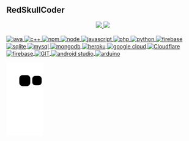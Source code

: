 ## RedSkullCoder
<div align="center">
  <a href="https://github.com/RedSkullCoder">
  <img height="140em" src="https://github-readme-stats.vercel.app/api?username=RedSkullCoder&show_icons=true&theme=dark&include_all_commits=true&count_private=true"/>
  <img height="140em" src="https://github-readme-stats.vercel.app/api/top-langs/?username=RedSkullCoder&layout=compact&langs_count=7&theme=dark"/>
</div>
<div style="display: inline_block"><br>
  <img align="center" alt="java" height="20" width="70" src="https://img.shields.io/badge/Java-ED8B00?style=for-the-badge&logo=java&logoColor=white">

  <img align="center" alt="c++" height="20" width="70" src="https://img.shields.io/badge/C%2B%2B-00599C?style=for-the-badge&logo=c%2B%2B&logoColor=white">
  <img align="center" alt="npm" height="20" width="70" src="https://img.shields.io/badge/npm-CB3837?style=for-the-badge&logo=npm&logoColor=white">

  <img align="center" alt="node" height="20" width="70" src="https://img.shields.io/badge/Node.js-339933?style=for-the-badge&logo=nodedotjs&logoColor=white">

  
  <img align="center" alt="javascript" height="20" width="70" src="https://img.shields.io/badge/JavaScript-323330?style=for-the-badge&logo=javascript&logoColor=F7DF1E">

  <img align="center" alt="php" height="20" width="70" src="https://img.shields.io/badge/PHP-777BB4?style=for-the-badge&logo=php&logoColor=white">

  <img align="center" alt="python" height="20" width="70" src="https://img.shields.io/badge/Python-FFD43B?style=for-the-badge&logo=python&logoColor=darkgreen">

<img align="center" alt="firebase" height="20" width="70" src="https://img.shields.io/badge/firebase-ffca28?style=for-the-badge&logo=firebase&logoColor=black">

<img align="center" alt="sqlite" height="20" width="70" src="https://img.shields.io/badge/SQLite-07405E?style=for-the-badge&logo=sqlite&logoColor=white">

<img align="center" alt="mysql" height="20" width="70" src="https://img.shields.io/badge/MySQL-005C84?style=for-the-badge&logo=mysql&logoColor=white">

<img align="center" alt="mongodb" height="20" width="70" src="https://img.shields.io/badge/MongoDB-4EA94B?style=for-the-badge&logo=mongodb&logoColor=white">

<img align="center" alt="heroku" height="20" width="70" src="https://img.shields.io/badge/Heroku-430098?style=for-the-badge&logo=heroku&logoColor=white">

<img align="center" alt="google cloud" height="20" width="70" src="https://img.shields.io/badge/Google_Cloud-4285F4?style=for-the-badge&logo=google-cloud&logoColor=white">

<img align="center" alt="Cloudflare" height="20" width="70" src="https://img.shields.io/badge/Cloudflare-F38020?style=for-the-badge&logo=Cloudflare&logoColor=white">

<img align="center" alt="firebase" height="20" width="70" src="https://img.shields.io/badge/Amazon_AWS-FF9900?style=for-the-badge&logo=amazonaws&logoColor=white">


  <img align="center" alt="GIT" height="20" width="70" src="https://img.shields.io/badge/GIT-E44C30?style=for-the-badge&logo=git&logoColor=white">

<img align="center" alt="android studio" height="20" width="70" src="https://img.shields.io/badge/Android_Studio-3DDC84?style=for-the-badge&logo=android-studio&logoColor=white">

<img align="center" alt="arduino" height="20" width="70" src="https://img.shields.io/badge/Arduino_IDE-00979D?style=for-the-badge&logo=arduino&logoColor=white">


 
<div> 
  
  ![Snake animation](https://github.com/rafaballerini/rafaballerini/blob/output/github-contribution-grid-snake.svg)
 
</div>
